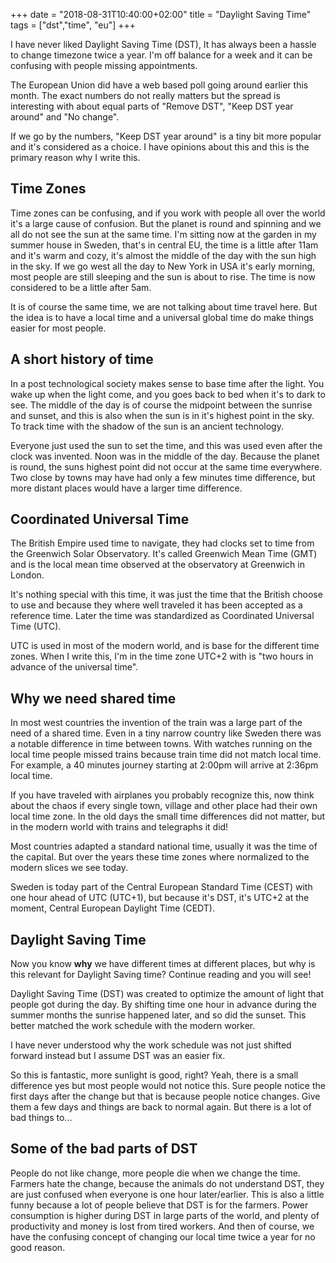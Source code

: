 +++
date = "2018-08-31T10:40:00+02:00"
title = "Daylight Saving Time"
tags = ["dst","time", "eu"]
+++

I have never liked Daylight Saving Time (DST), It has always been a hassle to change timezone twice a year. I'm off balance for a week and it can be confusing with people missing appointments.

The European Union did have a web based poll going around earlier this month. The exact numbers do not really matters but the spread is interesting with about equal parts of "Remove DST", "Keep DST year around" and "No change".

If we go by the numbers, "Keep DST year around" is a tiny bit more popular and it's considered as a choice. I have opinions about this and this is the primary reason why I write this.

## Time Zones

Time zones can be confusing, and if you work with people all over the world it's a large cause of confusion. But the planet is round and spinning and we all do not see the sun at the same time. I'm sitting now at the garden in my summer house in Sweden, that's in central EU, the time is a little after 11am and it's warm and cozy, it's almost the middle of the day with the sun high in the sky. If we go west all the day to New York in USA it's early morning, most people are still sleeping and the sun is about to rise. The time is now considered to be a little after 5am.

It is of course the same time, we are not talking about time travel here. But the idea is to have a local time and a universal global time do make things easier for most people.

## A short history of time

In a post technological society makes sense to base time after the light. You wake up when the light come, and you goes back to bed when it's to dark to see. The middle of the day is of course the midpoint between the sunrise and sunset, and this is also when the sun is in it's highest point in the sky. To track time with the shadow of the sun is an ancient technology.

Everyone just used the sun to set the time, and this was used even after the clock was invented. Noon was in the middle of the day. Because the planet is round, the suns highest point did not occur at the same time everywhere. Two close by towns may have had only a few minutes time difference, but more distant places would have a larger time difference.

## Coordinated Universal Time

The British Empire used time to navigate, they had clocks set to time from the Greenwich Solar Observatory. It's called Greenwich Mean Time (GMT) and is the local mean time observed at the observatory at Greenwich in London.

It's nothing special with this time, it was just the time that the British choose to use and because they where well traveled it has been accepted as a reference time. Later the time was standardized as Coordinated Universal Time (UTC).

UTC is used in most of the modern world, and is base for the different time zones. When I write this, I'm in the time zone UTC+2 with is "two hours in advance of the universal time".

## Why we need shared time

In most west countries the invention of the train was a large part of the need of a shared time. Even in a tiny narrow country like Sweden there was a notable difference in time between towns. With watches running on the local time people missed trains because train time did not match local time. For example, a 40 minutes journey starting at 2:00pm will arrive at 2:36pm local time.

If you have traveled with airplanes you probably recognize this, now think about the chaos if every single town, village and other place had their own local time zone. In the old days the small time differences did not matter, but in the modern world with trains and telegraphs it did!

Most countries adapted a standard national time, usually it was the time of the capital. But over the years these time zones where normalized to the modern slices we see today.

Sweden is today part of the Central European Standard Time (CEST) with one hour ahead of UTC (UTC+1), but because it's DST, it's UTC+2 at the moment, Central European Daylight Time (CEDT).

## Daylight Saving Time

Now you know **why** we have different times at different places, but why is this relevant for Daylight Saving time? Continue reading and you will see!

Daylight Saving Time (DST) was created to optimize the amount of light that people got during the day. By shifting time one hour in advance during the summer months the sunrise happened later, and so did the sunset. This better matched the work schedule with the modern worker.

I have never understood why the work schedule was not just shifted forward instead but I assume DST was an easier fix.

So this is fantastic, more sunlight is good, right? Yeah, there is a small difference yes but most people would not notice this. Sure people notice the first days after the change but that is because people notice changes. Give them a few days and things are back to normal again. But there is a lot of bad things to...

## Some of the bad parts of DST

People do not like change, more people die when we change the time. Farmers hate the change, because the animals do not understand DST, they are just confused when everyone is one hour later/earlier. This is also a little funny because a lot of people believe that DST is for the farmers. Power consumption is higher during DST in large parts of the world, and plenty of productivity and money is lost from tired workers. And then of course, we have the confusing concept of changing our local time twice a year for no good reason.